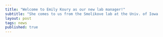 ```yaml
---
title: "Welcome to Emily Koury as our new lab manager!"
subtitle: "She comes to us from the Smolikove lab at the Univ. of Iowa."
layout: post
tags: news
published: true
---
```


